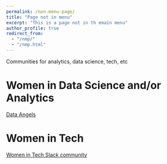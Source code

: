 ```yaml
---
permalink: /non-menu-page/
title: "Page not in menu"
excerpt: "This is a page not in th emain menu"
author_profile: true
redirect_from: 
  - "/nmp/"
  - "/nmp.html"
---
```


Communities for analytics, data science, tech, etc

Women in Data Science and/or Analytics 
======
<a href=https://twitter.com/data_angels target=new>Data Angels</a> 


Women in Tech 
======
<a href=witchat.github.io target=new>Women in Tech Slack community</a>
